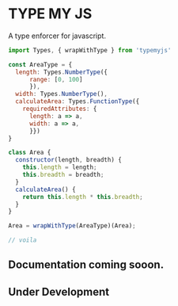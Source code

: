 # TYPE MY JS

A type enforcer for javascript.

```javascript
import Types, { wrapWithType } from 'typemyjs'

const AreaType = {
  length: Types.NumberType({
      range: [0, 100]
      }),
  width: Types.NumberType(),
  calculateArea: Types.FunctionType({
    requiredAttributes: {
      length: a => a,
      width: a => a,
      }})
}

class Area {
  constructor(length, breadth) {
    this.length = length;
    this.breadth = breadth;
  }
  calculateArea() {
    return this.length * this.breadth;
  }
}

Area = wrapWithType(AreaType)(Area);

// voila
```




## Documentation coming sooon.

## Under Development

